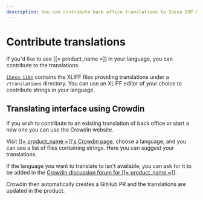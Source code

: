 ```yaml
---
description: You can contribute back office translations to Ibexa DXP by using Crowdin.
---
```


# Contribute translations

If you'd like to see [[= product_name =]] in your language, you can contribute to the translations.

[`ibexa-i18n`](https://github.com/ibexa/i18n) contains the XLIFF files providing translations under a `/translations` directory.
You can use an XLIFF editor of your choice to contribute strings in your language.

## Translating interface using Crowdin

If you wish to contribute to an existing translation of back office or start a new one you can use the Crowdin website.

Visit [[[= product_name =]]'s Crowdin page](https://crowdin.com/project/ibexa-dxp), choose a language, and you can see a list of files containing strings. Here you can suggest your translations.

If the language you want to translate to isn't available, you can ask for it to be added in the [Crowdin discussion forum for [[= product_name =]]](https://crowdin.com/project/ibexa-dxp/discussions).

Crowdin then automatically creates a GitHub PR and the translations are updated in the product.
